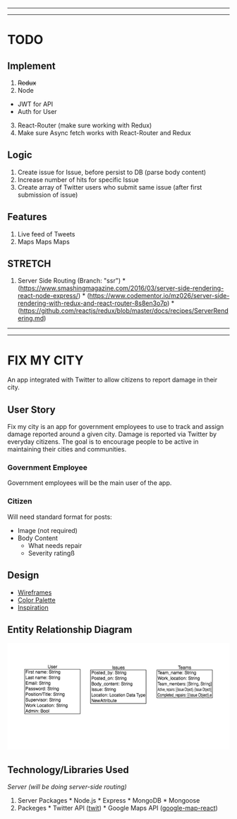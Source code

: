 ***
***

# TODO

## Implement

1. ~~Redux~~
2. Node
  * JWT for API
  * Auth for User
3. React-Router (make sure working with Redux)
4. Make sure Async fetch works with React-Router and Redux

## Logic

1. Create issue for Issue, before persist to DB (parse body content)
2. Increase number of hits for specific Issue
3. Create array of Twitter users who submit same issue (after first submission of issue)

## Features

1. Live feed of Tweets
2. Maps Maps Maps

## STRETCH
  1. Server Side Routing (Branch: "ssr")
    * (https://www.smashingmagazine.com/2016/03/server-side-rendering-react-node-express/)
    * (https://www.codementor.io/mz026/server-side-rendering-with-redux-and-react-router-8s8en3o7p)
    * (https://github.com/reactjs/redux/blob/master/docs/recipes/ServerRendering.md)

***
***

# FIX MY CITY

An app integrated with Twitter to allow citizens to report damage in their city.

## User Story

Fix my city is an app for government employees to use to track and assign damage reported around a given city. Damage is reported via Twitter by everyday citizens. The goal is to encourage people to be active in maintaining their cities and communities.

### Government Employee

Government employees will be the main user of the app.

### Citizen

Will need standard format for posts:
  * Image (not required)
  * Body Content
    * What needs repair
    * Severity ratingß

## Design

  * [Wireframes](https://www.fluidui.com/editor/live/)
  * [Color Palette](https://coolors.co/f5f5f5-dbdbdb-5595cd-f7af8a-ffd08d)
  * [Inspiration](https://c2.staticflickr.com/4/3485/3761059311_68f6ba825c_b.jpg)


## Entity Relationship Diagram

![ERD](./ERD.jpg)

## Technology/Libraries Used

_Server (will be doing server-side routing)_

  1. Server Packages
    * Node.js
    * Express
    * MongoDB
    * Mongoose
  2. Packeges
    * Twitter API ([twit](https://github.com/ttezel/twit))
    * Google Maps API ([google-map-react](https://www.npmjs.com/package/google-map-react))
